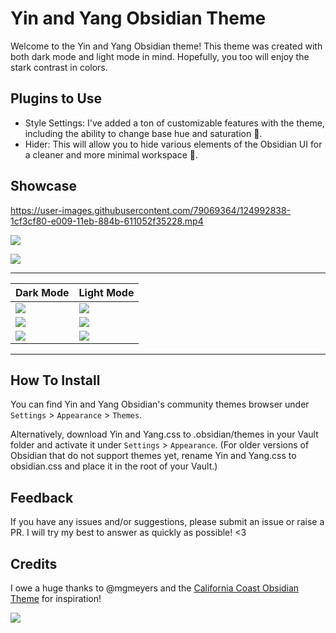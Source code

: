 # Yin and Yang Obsidian Theme
Welcome to the Yin and Yang Obsidian theme! This theme was created with both dark mode and light mode in mind. Hopefully, you too will enjoy the stark contrast in colors.

## Plugins to Use
- Style Settings: I've added a ton of customizable features with the theme, including the ability to change base hue and saturation 🥳.
- Hider: This will allow you to hide various elements of the Obsidian UI for a cleaner and more minimal workspace 🤗.

## Showcase

https://user-images.githubusercontent.com/79069364/124992838-1cf3cf80-e009-11eb-884b-611052f35228.mp4


![](https://github.com/chetachiezikeuzor/Yin-and-Yang-Theme/blob/main/assets/screenshot.png)

![](https://github.com/chetachiezikeuzor/Yin-and-Yang-Theme/blob/main/assets/dark1.png)

---

| Dark Mode | Light Mode |
|------ | ------|
|![](https://github.com/chetachiezikeuzor/Yin-and-Yang-Theme/blob/main/assets/dark1.png)| ![](https://github.com/chetachiezikeuzor/Yin-and-Yang-Theme/blob/main/assets/light1.png) |
|![](https://github.com/chetachiezikeuzor/Yin-and-Yang-Theme/blob/main/assets/dark2.png)| ![](https://github.com/chetachiezikeuzor/Yin-and-Yang-Theme/blob/main/assets/light2.png) |
|![](https://github.com/chetachiezikeuzor/Yin-and-Yang-Theme/blob/main/assets/dark3.png)| ![](https://github.com/chetachiezikeuzor/Yin-and-Yang-Theme/blob/main/assets/light3.png) |

---

## How To Install
You can find Yin and Yang Obsidian's community themes browser under `Settings` > `Appearance` > `Themes`.

Alternatively, download Yin and Yang.css to .obsidian/themes in your Vault folder and activate it under `Settings` > `Appearance`. (For older versions of Obsidian that do not support themes yet, rename Yin and Yang.css to obsidian.css and place it in the root of your Vault.)

## Feedback
If you have any issues and/or suggestions, please submit an issue or raise a PR. I will try my best to answer as quickly as possible! <3

## Credits
I owe a huge thanks to @mgmeyers and the [California Coast Obsidian Theme](https://github.com/mgmeyers/obsidian-california-coast-theme) for inspiration! 

<a href="https://www.buymeacoffee.com/chetachi"><img src="https://img.buymeacoffee.com/button-api/?text=Buy me a coffee&amp;emoji=&amp;slug=chetachi&amp;button_colour=e3e7ef&amp;font_colour=262626&amp;font_family=Inter&amp;outline_colour=262626&amp;coffee_colour=ff0000"></a>
